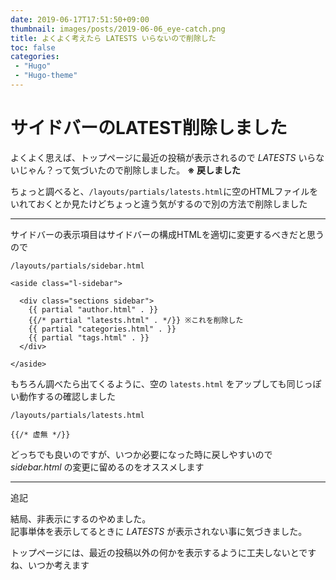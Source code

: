 ```yaml
---
date: 2019-06-17T17:51:50+09:00
thumbnail: images/posts/2019-06-06_eye-catch.png
title: よくよく考えたら LATESTS いらないので削除した
toc: false
categories:
 - "Hugo"
 - "Hugo-theme"
---
```


# サイドバーのLATEST削除しました
よくよく思えば、トップページに最近の投稿が表示されるので _LATESTS_ いらないじゃん？って気づいたので削除しました。 __※ 戻しました__

ちょっと調べると、<code>/layouts/partials/latests.html</code>に空のHTMLファイルをいれておくとか見たけどちょっと違う気がするので別の方法で削除しました

* * *

サイドバーの表示項目はサイドバーの構成HTMLを適切に変更するべきだと思うので

```
/layouts/partials/sidebar.html

<aside class="l-sidebar">

  <div class="sections sidebar">
    {{ partial "author.html" . }}
    {{/* partial "latests.html" . */}} ※これを削除した
    {{ partial "categories.html" . }}
    {{ partial "tags.html" . }}
  </div>

</aside>
```

もちろん調べたら出てくるように、空の <code>latests.html</code> をアップしても同じっぽい動作するの確認しました

```
/layouts/partials/latests.html

{{/* 虚無 */}}
```

どっちでも良いのですが、いつか必要になった時に戻しやすいので _sidebar.html_ の変更に留めるのをオススメします

* * *

追記

結局、非表示にするのやめました。  
記事単体を表示してるときに _LATESTS_ が表示されない事に気づきました。

トップページには、最近の投稿以外の何かを表示するように工夫しないとですね、いつか考えます